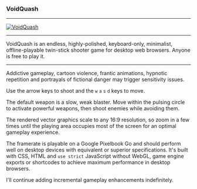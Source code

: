 ### VoidQuash

---

[![VoidQuash](https://repository-images.githubusercontent.com/1038349237/7fbd5d17-6a45-41ee-919b-8c38aada6600 "VoidQuash")](https://github.com/wstaffordp/voidquash/archive/refs/heads/master.zip)

---

VoidQuash is an endless, highly-polished, keyboard-only, minimalist, offline-playable twin-stick shooter game for desktop web browsers. Anyone is free to play it.

---

Addictive gameplay, cartoon violence, frantic animations, hypnotic repetition and portrayals of fictional danger may trigger sensitivity issues.

Use the arrow keys to shoot and the `w` `a` `s` `d` keys to move.

The default weapon is a slow, weak blaster. Move within the pulsing circle to activate powerful weapons, then shoot enemies while avoiding them.

The rendered vector graphics scale to any 16:9 resolution, so zoom in a few times until the playing area occupies most of the screen for an optimal gameplay experience.

The framerate is playable on a Google Pixelbook Go and should perform well on desktop devices with equivalent or superior specifications. It's built with CSS, HTML and `use strict` JavaScript without WebGL, game engine exports or shortcodes to achieve maximum performance in desktop browsers.

I'll continue adding incremental gameplay enhancements indefinitely.
